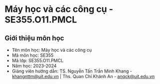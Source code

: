 #                            Máy học và các công cụ - SE355.O11.PMCL



## Giới thiệu môn học


- Tên môn học: Máy học và các công cụ
- Mã môn học: SE355
- Mã lớp: SE355.O11.PMCL
- Năm học: 2023-2024
- Giảng viên hướng dẫn: TS. Nguyễn Tấn Trần Minh Khang - khangnttm@uit.edu.vn | Ths. Quan Chí Khánh An - anqck@uit.edu.vn 

